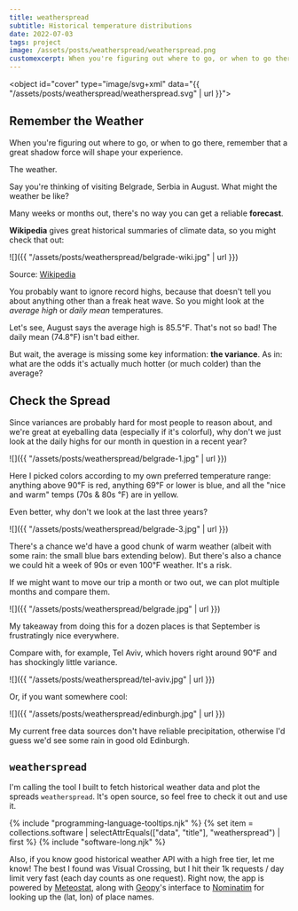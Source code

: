 ```yaml
---
title: weatherspread
subtitle: Historical temperature distributions
date: 2022-07-03
tags: project
image: /assets/posts/weatherspread/weatherspread.png
customexcerpt: When you're figuring out where to go, or when to go there, remember that a great shadow force will shape your experience. The weather.
---
```


<object id="cover" type="image/svg+xml" data="{{ "/assets/posts/weatherspread/weatherspread.svg" | url }}"></object>

## Remember the Weather

When you're figuring out where to go, or when to go there, remember that a great shadow force will shape your experience.

The weather.

Say you're thinking of visiting Belgrade, Serbia in August. What might the weather be like?

Many weeks or months out, there's no way you can get a reliable **forecast**.

**Wikipedia** gives great historical summaries of climate data, so you might check that out:

![]({{ "/assets/posts/weatherspread/belgrade-wiki.jpg" | url }})

<p class="figcaption">
Source: <a href="https://en.wikipedia.org/wiki/Belgrade#Climate">Wikipedia</a>
</p>

You probably want to ignore record highs, because that doesn't tell you about anything other than a freak heat wave. So you might look at the _average high_ or _daily mean_ temperatures.

Let's see, August says the average high is 85.5℉. That's not so bad! The daily mean (74.8℉) isn't bad either.

But wait, the average is missing some key information: **the variance**. As in: what are the odds it's actually much hotter (or much colder) than the average?

## Check the Spread

Since variances are probably hard for most people to reason about, and we're great at eyeballing data (especially if it's colorful), why don't we just look at the daily highs for our month in question in a recent year?

![]({{ "/assets/posts/weatherspread/belgrade-1.jpg" | url }})

Here I picked colors according to my own preferred temperature range: anything above 90℉ is red, anything 69℉ or lower is blue, and all the "nice and warm" temps (70s & 80s ℉) are in yellow.

Even better, why don't we look at the last three years?

![]({{ "/assets/posts/weatherspread/belgrade-3.jpg" | url }})

There's a chance we'd have a good chunk of warm weather (albeit with some rain: the small blue bars extending below). But there's also a chance we could hit a week of 90s or even 100℉ weather. It's a risk.

If we might want to move our trip a month or two out, we can plot multiple months and compare them.

![]({{ "/assets/posts/weatherspread/belgrade.jpg" | url }})

<p class="figcaption">
My takeaway from doing this for a dozen places is that September is frustratingly nice everywhere.
</p>

Compare with, for example, Tel Aviv, which hovers right around 90℉ and has shockingly little variance.

![]({{ "/assets/posts/weatherspread/tel-aviv.jpg" | url }})

Or, if you want somewhere cool:

![]({{ "/assets/posts/weatherspread/edinburgh.jpg" | url }})

<p class="figcaption">
My current free data sources don't have reliable precipitation, otherwise I'd guess we'd see some rain in good old Edinburgh.
</p>

## `weatherspread`

I'm calling the tool I built to fetch historical weather data and plot the spreads `weatherspread`. It's open source, so feel free to check it out and use it.

{% include "programming-language-tooltips.njk" %}
{% set item = collections.software | selectAttrEquals(["data", "title"], "weatherspread") | first %}
{% include "software-long.njk" %}

Also, if you know good historical weather API with a high free tier, let me know! The best I found was Visual Crossing, but I hit their 1k requests / day limit very fast (each day counts as one request). Right now, the app is powered by [Meteostat](https://dev.meteostat.net/python/), along with [Geopy](https://geopy.readthedocs.io/en/stable/#nominatim)'s interface to [Nominatim](https://nominatim.org/) for looking up the (lat, lon) of place names.

<script src="{{ "/assets/lib/anime-3.2.1.min.js" | url }}"></script>
<script>
    document.addEventListener('DOMContentLoaded', function () {
        document.getElementById('cover').addEventListener("load", function() {
            const diagram = document.getElementById('cover').contentDocument;
            // const spacing = 182;
            const duration = 1000;
            anime({
                targets: [...diagram.querySelectorAll("#weatherspread *")],
                // keyframes: [
                //     {translateY: spacing},
                //     {translateY: spacing*2},
                //     {translateY: 0},
                // ],
                translateY: 40,
                // easing: 'easeOutElastic(1, .8)',
                duration: duration,
                direction: 'alternate',
                // delay: 500,
                delay: anime.stagger(50),
                loop: true,
            });
        });
    });
</script>
